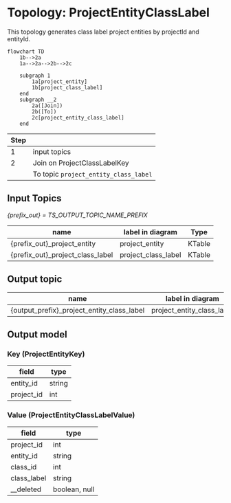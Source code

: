 # Topology: ProjectEntityClassLabel

This topology generates class label project entities by projectId and entityId.

```mermaid
flowchart TD
    1b-->2a
    1a-->2a-->2b-->2c
   
    subgraph 1
        1a[project_entity]
        1b[project_class_label]
    end
    subgraph __2
        2a([Join])
        2b([To])
        2c[project_entity_class_label]
    end  
```

| Step |                                       |
|------|---------------------------------------|
| 1    | input topics                          |
| 2    | Join on ProjectClassLabelKey          |
|      | To topic `project_entity_class_label` |

## Input Topics

_{prefix_out} = TS_OUTPUT_TOPIC_NAME_PREFIX_

| name                             | label in diagram    | Type   |
|----------------------------------|---------------------|--------|
| {prefix_out}_project_entity      | project_entity      | KTable |
| {prefix_out}_project_class_label | project_class_label | KTable |

## Output topic

| name                                       | label in diagram           |
|--------------------------------------------|----------------------------|
| {output_prefix}_project_entity_class_label | project_entity_class_label |

## Output model

### Key (ProjectEntityKey)

| field      | type   |
|------------|--------|
| entity_id  | string |
| project_id | int    |

### Value (ProjectEntityClassLabelValue)

| field       | type          |
|-------------|---------------|
| project_id  | int           |
| entity_id   | string        |
| class_id    | int           |
| class_label | string        |
| __deleted   | boolean, null |